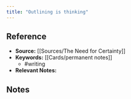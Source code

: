 ```yaml
---
title: "Outlining is thinking"
---
```

## Reference
- **Source:** [[Sources/The Need for Certainty]]
- **Keywords:** [[Cards/permanent notes]]
	- #writing
- **Relevant Notes:** 
## Notes